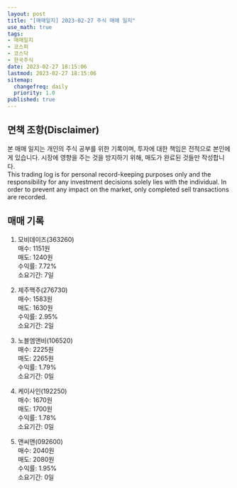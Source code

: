 ```yaml
---
layout: post
title: "[매매일지] 2023-02-27 주식 매매 일지"
use_math: true
tags:
- 매매일지
- 코스피
- 코스닥
- 한국주식
date: 2023-02-27 18:15:06
lastmod: 2023-02-27 18:15:06
sitemap:
  changefreq: daily
  priority: 1.0
published: true
---
```



## 면책 조항(Disclaimer)
본 매매 일지는 개인의 주식 공부를 위한 기록이며, 투자에 대한 책임은 전적으로 본인에게 있습니다. 시장에 영향을 주는 것을 방지하기 위해, 매도가 완료된 것들만 작성합니다. \
This trading log is for personal record-keeping purposes only and the responsibility for any investment decisions solely lies with the individual. In order to prevent any impact on the market, only completed sell transactions are recorded.


## 매매 기록
1. 모비데이즈(363260) \
   매수: 1151원 \
   매도: 1240원 \
   수익률: 7.72% \
   소요기간: 7일 


2. 제주맥주(276730) \
   매수: 1583원 \
   매도: 1630원 \
   수익률: 2.95% \
   소요기간: 2일 


3. 노블엠앤비(106520) \
   매수: 2225원 \
   매도: 2265원 \
   수익률: 1.79% \
   소요기간: 0일 


4. 케이사인(192250) \
   매수: 1670원 \
   매도: 1700원 \
   수익률: 1.78% \
   소요기간: 0일 


5. 앤씨앤(092600) \
   매수: 2040원 \
   매도: 2080원 \
   수익률: 1.95% \
   소요기간: 0일 


